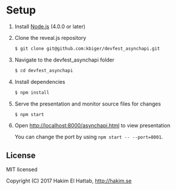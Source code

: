
# Setup

1. Install [Node.js](http://nodejs.org/) (4.0.0 or later)

1. Clone the reveal.js repository
   ```sh
   $ git clone git@github.com:kbiger/devfest_asynchapi.git
   ```

1. Navigate to the devfest_asynchapi folder
   ```sh
   $ cd devfest_asynchapi
   ```

1. Install dependencies
   ```sh
   $ npm install
   ```

1. Serve the presentation and monitor source files for changes
   ```sh
   $ npm start
   ```

1. Open <http://localhost:8000/asynchapi.html> to view presentation

   You can change the port by using `npm start -- --port=8001`.



## License

MIT licensed

Copyright (C) 2017 Hakim El Hattab, http://hakim.se
